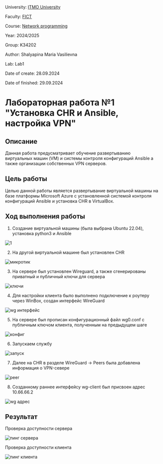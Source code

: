 University: [ITMO University](https://itmo.ru/ru/)

Faculty: [FICT](https://fict.itmo.ru)

Course: [Network programming](https://github.com/itmo-ict-faculty/network-programming)

Year: 2024/2025

Group: K34202

Author: Shalyapina Maria Vasilievna

Lab: Lab1

Date of create: 28.09.2024

Date of finished: 29.09.2024

# Лабораторная работа №1 "Установка CHR и Ansible, настройка VPN"

## Описание
Данная работа предусматривает обучение развертыванию виртуальных машин (VM) и системы контроля конфигураций Ansible а также организации собственных VPN серверов.

## Цель работы
Целью данной работы является развертывание виртуальной машины на базе платформы Microsoft Azure с установленной системой контроля конфигураций Ansible и установка CHR в VirtualBox.

## Ход выполнения работы

1. Создание виртуальной машины (была выбрана Ubuntu 22.04), установка python3 и Ansible
 
![1](https://github.com/user-attachments/assets/64264674-0e2d-4cf8-b6ea-3f9ec9eb666f)

2. На другой виртуальной машине был установлен CHR

![микротик](https://github.com/user-attachments/assets/9a4813f2-8427-40fc-9605-d90ba4969aa8)

3. На сервере был установлен Wireguard, а также сгенерированы приватный и публичный ключи для сервера

![ключи](https://github.com/user-attachments/assets/1e90f781-03c9-4ca3-987d-bc914ff83f64)

4. Для настройки клиента было выполнено подключение к роутеру через WinBox, создан интерфейс WireGuard

![wg интерфейс](https://github.com/user-attachments/assets/2ee7fbe9-b616-4995-818d-3f3942ca80e4)

5. На сервере был прописан конфигурационный файл wg0.conf с публичным ключом клиента, полученным на предыдущем шаге

![конфиг](https://github.com/user-attachments/assets/3ee9222c-eb77-48c4-a2a4-0993431ab3f4)

6. Запускаем службу

![запуск](https://github.com/user-attachments/assets/ace12361-a9c4-4db8-ac99-0b9ca71cbb10)

7. Далее на CHR в разделе WireGuard -> Peers была добавлена информация о VPN-севере

![peer](https://github.com/user-attachments/assets/ebc9dd29-e47e-4725-aefd-e04a255fed72)

8. Созданному раннее интерфейсу wg-client был присвоен адрес 10.66.66.2 

![wg адрес](https://github.com/user-attachments/assets/5b4c387e-79fe-468e-93f2-aa590e31aee1)

## Результат

Проверка доступности сервера

![пинг сервера](https://github.com/user-attachments/assets/3e8a2659-21b8-422a-96a1-f329c3825791)

Проверка доступности клиента

![пинг клиента](https://github.com/user-attachments/assets/a87c4a1a-8915-42cd-a5ac-18dd6eab1d75)

